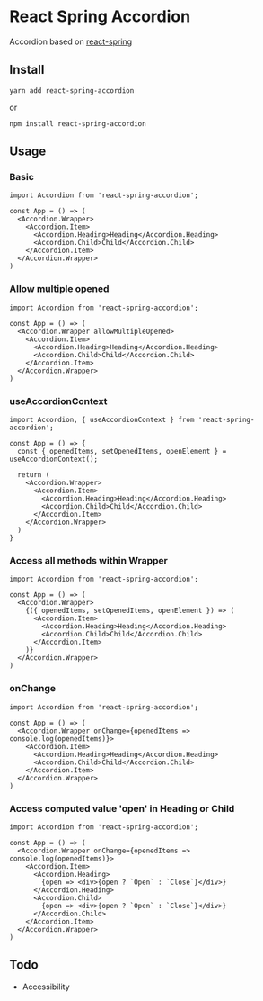 # React Spring Accordion

Accordion based on [react-spring](https://github.com/react-spring/react-spring)

## Install

```
yarn add react-spring-accordion
```
or
```
npm install react-spring-accordion
```

## Usage

### Basic

```
import Accordion from 'react-spring-accordion';

const App = () => (
  <Accordion.Wrapper>
    <Accordion.Item>
      <Accordion.Heading>Heading</Accordion.Heading>
      <Accordion.Child>Child</Accordion.Child>
    </Accordion.Item>
  </Accordion.Wrapper>
)
```

### Allow multiple opened

```
import Accordion from 'react-spring-accordion';

const App = () => (
  <Accordion.Wrapper allowMultipleOpened>
    <Accordion.Item>
      <Accordion.Heading>Heading</Accordion.Heading>
      <Accordion.Child>Child</Accordion.Child>
    </Accordion.Item>
  </Accordion.Wrapper>
)
```

### useAccordionContext

```
import Accordion, { useAccordionContext } from 'react-spring-accordion';

const App = () => {
  const { openedItems, setOpenedItems, openElement } = useAccordionContext();

  return (
    <Accordion.Wrapper>
      <Accordion.Item>
        <Accordion.Heading>Heading</Accordion.Heading>
        <Accordion.Child>Child</Accordion.Child>
      </Accordion.Item>
    </Accordion.Wrapper>
  )
}
```

### Access all methods within Wrapper

```
import Accordion from 'react-spring-accordion';

const App = () => (
  <Accordion.Wrapper>
    {({ openedItems, setOpenedItems, openElement }) => (
      <Accordion.Item>
        <Accordion.Heading>Heading</Accordion.Heading>
        <Accordion.Child>Child</Accordion.Child>
      </Accordion.Item>
    )}
  </Accordion.Wrapper>
)
```

### onChange

```
import Accordion from 'react-spring-accordion';

const App = () => (
  <Accordion.Wrapper onChange={openedItems => console.log(openedItems)}>
    <Accordion.Item>
      <Accordion.Heading>Heading</Accordion.Heading>
      <Accordion.Child>Child</Accordion.Child>
    </Accordion.Item>
  </Accordion.Wrapper>
)
```

### Access computed value 'open' in Heading or Child

```
import Accordion from 'react-spring-accordion';

const App = () => (
  <Accordion.Wrapper onChange={openedItems => console.log(openedItems)}>
    <Accordion.Item>
      <Accordion.Heading>
        {open => <div>{open ? `Open` : `Close`}</div>}
      </Accordion.Heading>
      <Accordion.Child>
        {open => <div>{open ? `Open` : `Close`}</div>}
      </Accordion.Child>
    </Accordion.Item>
  </Accordion.Wrapper>
)
```

## Todo

- Accessibility